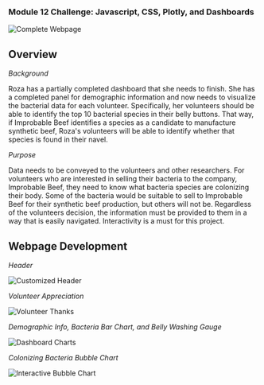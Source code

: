 ### Module 12 Challenge: Javascript, CSS, Plotly, and Dashboards
![Complete Webpage](https://user-images.githubusercontent.com/102566199/177640330-5ec76a7e-09fd-4a31-a035-1d3eb3cb8677.png)


## Overview

*Background*

Roza has a partially completed dashboard that she needs to finish. She has a completed panel for demographic information and now needs to visualize the bacterial data for each volunteer. Specifically, her volunteers should be able to identify the top 10 bacterial species in their belly buttons. That way, if Improbable Beef identifies a species as a candidate to manufacture synthetic beef, Roza's volunteers will be able to identify whether that species is found in their navel.

*Purpose*

Data needs to be conveyed to the volunteers and other researchers. For volunteers who are interested in selling their bacteria to the company, Improbable Beef, they need to know what bacteria species are colonizing their body. Some of the bacteria would be suitable to sell to Improbable Beef for their synthetic beef production, but others will not be. Regardless of the volunteers decision, the information must be provided to them in a way that is easily navigated. Interactivity is a must for this project. 

## Webpage Development

*Header* 

![Customized Header](https://user-images.githubusercontent.com/102566199/177639174-7559af05-9bcd-4a48-9d31-c1e118eaadb7.png)

*Volunteer Appreciation*

![Volunteer Thanks](https://user-images.githubusercontent.com/102566199/177640148-88b4255a-e58d-4a59-b949-55219e19f71c.png)

*Demographic Info, Bacteria Bar Chart, and Belly Washing Gauge* 

![Dashboard Charts](https://user-images.githubusercontent.com/102566199/177639734-17955be6-41ff-4c23-ae19-a1dd6056f185.png)

*Colonizing Bacteria Bubble Chart*

![Interactive Bubble Chart](https://user-images.githubusercontent.com/102566199/177640005-162ab9dd-91ce-400e-81b3-d11bff1d7acc.png)
